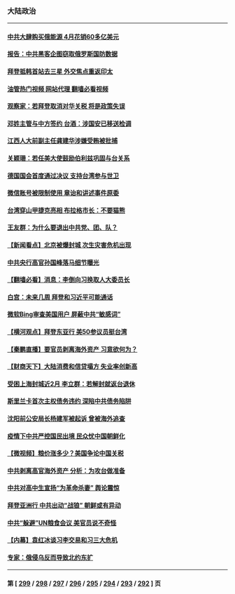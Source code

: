 ### 大陆政治
---
#### [中共大肆购买俄能源 4月花销60多亿美元](../../pages/ncid277/n13741698.md?05210045) 
#### [报告：中共黑客企图窃取俄罗斯国防数据](../../pages/ncid277/n13741568.md?05210045) 
#### [拜登抵韩首站去三星 外交焦点重返印太](../../pages/ncid277/n13741591.md?05210045) 
#### [油管热门视频 网站代理 翻墙必看视频](http://209.222.30.114:81/youtube.html?05210045)
#### [观察家：若拜登取消对华关税 将是政策失误](../../pages/ncid277/n13741274.md?05210045) 
#### [邓姓主管与中方签约 台酒：涉国安已移送检调](../../pages/ncid277/n13741522.md?05210045) 
#### [江西人大前副主任龚建华涉嫌受贿被批捕](../../pages/ncid277/n13741447.md?05210045) 
#### [关颖珊：若任美大使鼓励伯利兹巩固与台关系](../../pages/ncid277/n13741422.md?05210045) 
#### [德国国会首度通过决议 支持台湾参与世卫](../../pages/ncid277/n13741398.md?05210045) 
#### [微信账号被限制使用 章诒和讲述事件原委](../../pages/ncid277/n13741303.md?05210045) 
#### [台湾穿山甲捷克亮相 布拉格市长：不要猫熊](../../pages/ncid277/n13741265.md?05210045) 
#### [王友群：为什么要退出中共党、团、队？](../../pages/ncid277/n13739453.md?05210045) 
#### [【新闻看点】北京被爆封城 次生灾害危机出现](../../pages/ncid277/n13741098.md?05210045) 
#### [中共央行高官孙国峰落马细节曝光](../../pages/ncid277/n13741163.md?05210045) 
#### [【翻墙必看】消息：李倒向习换取人大委员长](../../pages/ncid277/n13741193.md?05210045) 
#### [白宫：未来几周 拜登和习近平可能通话](../../pages/ncid277/n13741150.md?05210045) 
#### [微软Bing审查美国用户 屏蔽中共“敏感词”](../../pages/ncid277/n13741031.md?05210045) 
#### [【横河观点】拜登东亚行 美50参议员挺台湾](../../pages/ncid277/n13741104.md?05210045) 
#### [【秦鹏直播】要官员剥离海外资产 习意欲何为？](../../pages/ncid277/n13741091.md?05210045) 
#### [【财商天下】大陆消费和信贷塌方 失业率创新高](../../pages/ncid277/n13741053.md?05210045) 
#### [受困上海封城近2月 李立群：若解封就返台退休](../../pages/ncid277/n13741038.md?05210045) 
#### [斯里兰卡首次主权债务违约 深陷中共债务陷阱](../../pages/ncid277/n13741033.md?05210045) 
#### [沈阳前公安局长杨建军被起诉 曾被海外追查](../../pages/ncid277/n13740809.md?05210045) 
#### [疫情下中共严控国民出境 民众忧中国朝鲜化](../../pages/ncid277/n13740920.md?05210045) 
#### [【微视频】粮价涨多少？美国争论中国关税](../../pages/ncid277/n13740815.md?05210045) 
#### [中共剥离高官海外资产 分析：为攻台做准备](../../pages/ncid277/n13740959.md?05210045) 
#### [中共对高中生宣扬“为革命杀妻” 舆论震惊](../../pages/ncid277/n13740899.md?05210045) 
#### [拜登亚洲行 中共出动“战狼” 朝鲜或有异动](../../pages/ncid277/n13740664.md?05210045) 
#### [中共“躲避”UN粮食会议 美官员说不奇怪](../../pages/ncid277/n13740742.md?05210045) 
#### [【内幕】袁红冰谈习李交易和习三大危机](../../pages/ncid277/n13740721.md?05210045) 
#### [专家：俄侵乌反而导致北约东扩](../../pages/ncid277/n13740571.md?05210045) 

---
#### 第 [ [299](./299.md?05210045) / [298](./298.md?05210045) / [297](./297.md?05210045) / [296](./296.md?05210045) / [295](./295.md?05210045) / [294](./294.md?05210045) / [293](./293.md?05210045) / [292](./292.md?05210045) ] 页
